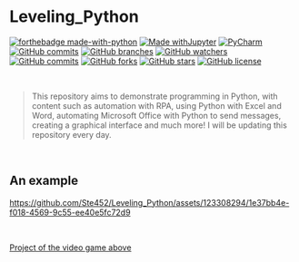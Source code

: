 # Leveling_Python

[![forthebadge made-with-python](http://ForTheBadge.com/images/badges/made-with-python.svg)](https://www.python.org/)
[![Made withJupyter](https://img.shields.io/badge/Made%20with-Jupyter-orange?style=for-the-badge&logo=Jupyter)](https://jupyter.org/try)
[![PyCharm](https://img.shields.io/badge/pycharm-143?style=for-the-badge&logo=pycharm&logoColor=black&color=black&labelColor=green)](https://img.shields.io/badge/pycharm-143?style=for-the-badge&logo=pycharm&logoColor=black&color=black&labelColor=green)
[![GitHub commits](https://badgen.net/github/commits/Ste452/Leveling_Python)](https://GitHub.com/Ste452/Ste452/Leveling_Python/)
[![GitHub branches](https://badgen.net/github/branches/Ste452/Leveling_Python)](https://github.com/Ste452/Leveling_Python/)
[![GitHub watchers](https://badgen.net/github/watchers/Ste452/Leveling_Python/)](https://GitHub.com/Ste452/Leveling_Python/watchers/)
[![GitHub commits](https://badgen.net/github/commits/Ste452/Leveling_Python)](https://GitHub.com/Ste452/Leveling_Python/commit/)
[![GitHub forks](https://badgen.net/github/forks/Ste452/Leveling_Python/)](https://GitHub.com/Ste452/Leveling_Python/network/)
[![GitHub stars](https://badgen.net/github/stars/Ste452/Leveling_Python)](https://GitHub.com/Ste452/Leveling_Python/stargazers/)
[![GitHub license](https://badgen.net/github/license/Ste452/Leveling_Python)](https://github.com/Ste452/Leveling_Python/blob/master/LICENSE)


<br>

> This repository aims to demonstrate programming in Python, with content such as automation with RPA, using Python with Excel and Word, automating Microsoft Office with Python to send messages, creating a
> graphical interface and much more! I will be updating this repository every day.
>  


<br>
  
## An example


https://github.com/Ste452/Leveling_Python/assets/123308294/1e37bb4e-f018-4569-9c55-ee40e5fc72d9

<br>

[Project of the video game above](https://github.com/Ste452/Leveling_Python/tree/main/42_section_PyGame_Getting_Started/)
